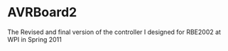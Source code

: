 AVRBoard2
=========

The Revised and final version of the controller I designed for RBE2002 at WPI in Spring 2011
